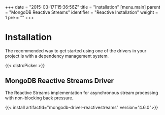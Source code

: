 +++
date = "2015-03-17T15:36:56Z"
title = "Installation"
[menu.main]
  parent = "MongoDB Reactive Streams"
  identifier = "Reactive Installation"
  weight = 1
  pre = "<i class='fa'></i>"
+++

# Installation

The recommended way to get started using one of the drivers in your project is with a dependency management system.

{{< distroPicker >}}

## MongoDB Reactive Streams Driver

The Reactive Streams implementation for asynchronous stream processing with non-blocking back pressure.

{{< install artifactId="mongodb-driver-reactivestreams" version="4.6.0">}}
